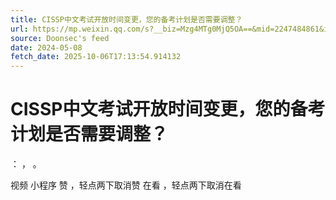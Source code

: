 ```yaml
---
title: CISSP中文考试开放时间变更，您的备考计划是否需要调整？
url: https://mp.weixin.qq.com/s?__biz=Mzg4MTg0MjQ5OA==&mid=2247484861&idx=1&sn=82154452fd91db97093a042d8af0e68e
source: Doonsec's feed
date: 2024-05-08
fetch_date: 2025-10-06T17:13:54.914132
---
```


# CISSP中文考试开放时间变更，您的备考计划是否需要调整？

：
，
。

视频
小程序
赞
，轻点两下取消赞
在看
，轻点两下取消在看